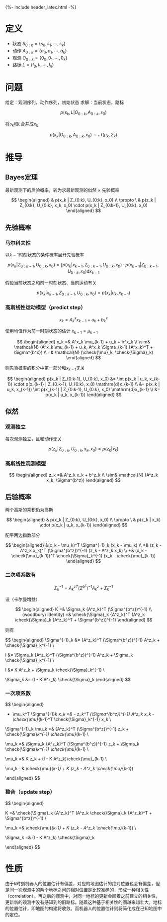 {%- include header_latex.html -%}

# 定义

- 状态 $S_{0:k} = \{s_0, s_1, \cdots , s_k\}$
- 动作 $A_{0:k} = \{a_0, a_1, \cdots , a_k\}$
- 观测 $O_{0:k} = \{0_0, 0_1, \cdots , 0_k\}$
- 路标 $L = \{l_0, l_1, \cdots , l_n\}$

# 问题

给定：观测序列，动作序列，初始状态
求解：当前状态，路标

$$
p(s_k, L | O_{0:k}, A_{0:k}, s_0)
$$

将$s_k$和$L$合并成$x_k$

$$
p(x_k | O_{0:k}, A_{0:k}, x_0) \sim \mathcal{N} (\mu_k, \Sigma_k)
$$

# 推导

## Bayes定理

最新观测下的后验概率，转为求最新观测的似然 $\times$ 先验概率

$$
\begin{aligned}
& p(x_k | Z_{0:k}, U_{0:k}, x_0) \\
\propto \ & p(z_k | Z_{0:k}, U_{0:k}, x_k, x_0) \cdot p(x_k | Z_{0:k-1}, U_{0:k}, x_0)
\end{aligned}
$$

## 先验概率

### 马尔科夫性

以$k-1$时刻状态的条件概率展开先验概率

$$
p(x_k | Z_{0:k-1}, U_{0:k}, x_0) = \int p(x_k | x_{k-1}, Z_{0:k-1}, U_{0:k}, x_0) \cdot p(x_{k-1} | Z_{0:k-1}, U_{0:k}, x_0) \mathrm{d}x_{k-1}
$$

假设当前状态之和前一时刻状态、当前运动有关

$$
p(x_k | x_{k-1}, Z_{0:k-1}, U_{0:k}, x_0) = p(x_k | u_k, x_{k-1})
$$


### 高斯线性运动模型（predict step）

$$
x_k = A^x_k x_{k-1} + u_k + b^x_k
$$

使用均值作为前一时刻状态的估计 $x_{k-1} = \mu_{k-1}$

$$
\begin{aligned}
x_k =& A^x_k \mu_{k-1} + u_k + b^x_k \\
\sim& \mathcal{N} (A^x_k \mu_{k-1} + u_k, A^x_k \Sigma_{k-1} {A^x_k}^T + \Sigma^{b^x}) \\
=& \mathcal{N} (\check{\mu}_k, \check{\Sigma}_k)
\end{aligned} 
$$

则先验概率的积分中第一部分和$x_{k-1}$无关

$$
\begin{aligned}
p(x_k | Z_{0:k-1}, U_{0:k}, x_0) &= \int p(x_k | u_k, x_{k-1}) \cdot p(x_{k-1} | Z_{0:k-1}, U_{0:k}, x_0) \mathrm{d}x_{k-1} \\
&= p(x_k | u_k, x_{k-1}) \int p(x_{k-1} | Z_{0:k-1}, U_{0:k}, x_0) \mathrm{d}x_{k-1} \\
&= p(x_k | u_k, x_{k-1})
\end{aligned}
$$


## 似然

### 观测独立

每次观测独立，且和动作无关

$$
p(z_k | Z_{0:k}, U_{0:k}, x_k, x_0) = p(z_k | x_k)
$$

### 高斯线性观测模型

$$
\begin{aligned}
z_k =& A^z_k x_k + b^z_k \\
\sim& \mathcal{N} (A^z_k x_k, \Sigma^{b^z})
\end{aligned}
$$


## 后验概率

两个高斯的乘积仍为高斯

$$
\begin{aligned}
& p(x_k | Z_{0:k}, U_{0:k}, x_0) \\
\propto \ & p(z_k | x_k) \cdot p(x_k | u_k, x_{k-1})
\end{aligned} 
$$

配平两边指数部分

$$
\begin{aligned}
&(x_k - \mu_k)^T \Sigma^{-1}_k (x_k - \mu_k) \\
=& (z_k - A^z_k x_k)^T (\Sigma^{b^z})^{-1} (z_k - A^z_k x_k) \\
+& (x_k - \check{\mu}_{k-1})^T \check{\Sigma}_k^{-1} (x_k - \check{\mu}_{k-1})
\end{aligned}
$$

### 二次项系数有

$$
\Sigma^{-1}_k = {A^z_k}^T (\Sigma^{b^z})^{-1} A^z_k + \check{\Sigma}_k^{-1}
$$

设（卡尔曼增益）

$$
\begin{aligned}
K =& \Sigma_k {A^z_k}^T (\Sigma^{b^z})^{-1} \\
(woodbury\ identity) =& \check{\Sigma}_k {A^z_k}^T (A^z_k \check{\Sigma}_k {A^z_k}^T + \Sigma^{b^z})^{-1}
\end{aligned}
$$

则有

$$
\begin{aligned}
\Sigma^{-1}_k &= {A^z_k}^T (\Sigma^{b^z})^{-1} A^z_k + \check{\Sigma}_k^{-1} \\

I &= \Sigma_k {A^z_k}^T (\Sigma^{b^z})^{-1} A^z_k + \Sigma_k \check{\Sigma}_k^{-1} \\

I &= K A^z_k + \Sigma_k \check{\Sigma}_k^{-1} \\

\Sigma_k &= (I - K A^z_k) \check{\Sigma}_k
\end{aligned}
$$

### 一次项系数

$$
\begin{aligned}
- \mu_k^T \Sigma^{-1}_k x_k 
=& - z_k^T (\Sigma^{b^z})^{-1} A^z_k x_k - \check{\mu}_{k-1}^T \check{\Sigma}_k^{-1} x_k \\

\Sigma^{-1}_k \mu_k =& {A^z_k}^T (\Sigma^{b^z})^{-1} z_k + \check{\Sigma}_k^{-1} \check{\mu}_{k-1} \\

\mu_k =& \Sigma_k {A^z_k}^T (\Sigma^{b^z})^{-1} z_k + \Sigma_k \check{\Sigma}_k^{-1} \check{\mu}_{k-1} \\

\mu_k =& K z_k + (I - K A^z_k)\check{\mu}_{k-1} \\

\mu_k =& \check{\mu}_{k-1} + K (z_k - A^z_k \check{\mu}_{k-1})

\end{aligned}
$$

### 整合（update step）


$$
\begin{aligned}

K =& \check{\Sigma}_k {A^z_k}^T (A^z_k \check{\Sigma}_k {A^z_k}^T + \Sigma^{b^z})^{-1} \\

\mu_k =& \check{\mu}_{k-1} + K (z_k - A^z_k \check{\mu}_{k-1}) \\

\Sigma_k =& (I - K A^z_k) \check{\Sigma}_k

\end{aligned}
$$


# 性质

由于k时刻机器人的位置估计有偏差，对应的地图估计的绝对位置也会有偏差，但是同一次观测中的两个地标之间的相对位置是比较准确的，形成一种相关性（correlation）。再之后的观测中，对同一地标的更新会顺着之前建立的相关性，更新新的观测中没有感知到的旧路标。随着这种基于相关性的图越来越壮大，地标的位置估计，即地图的构建将收敛。而机器人的位置估计则将简化成在已知地图中的定位。